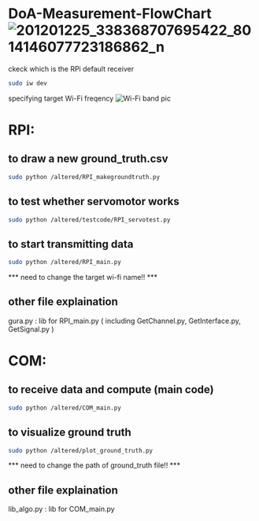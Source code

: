 # DoA-Measurement-FlowChart![201201225_338368707695422_8014146077723186862_n](https://user-images.githubusercontent.com/86065919/122541662-79904a00-d05c-11eb-8951-282c7f9b7247.jpg)

ckeck which is the RPi default receiver
```bash
sudo iw dev
```

specifying target Wi-Fi freqency
![Wi-Fi band pic](https://upload.wikimedia.org/wikipedia/commons/thumb/8/8c/2.4_GHz_Wi-Fi_channels_%28802.11b%2Cg_WLAN%29.svg/660px-2.4_GHz_Wi-Fi_channels_%28802.11b%2Cg_WLAN%29.svg.png)


# RPI:
## to draw a new ground_truth.csv
```bash
sudo python /altered/RPI_makegroundtruth.py
```
## to test whether servomotor works
```bash
sudo python /altered/testcode/RPI_servotest.py
```
## to start transmitting data
```bash
sudo python /altered/RPI_main.py
```
*** need to change the target wi-fi name!! ***

## other file explaination
gura.py : lib for RPI_main.py
( including GetChannel.py, GetInterface.py, GetSignal.py )

# COM:
## to receive data and compute (main code)
```bash
sudo python /altered/COM_main.py
```
## to visualize ground truth
```bash
sudo python /altered/plot_ground_truth.py
```
*** need to change the path of ground_truth file!! ***

## other file explaination
lib_algo.py : lib for COM_main.py